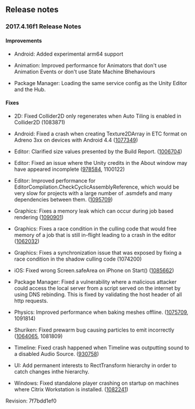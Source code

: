 ## Release notes

### 2017.4.16f1 Release Notes

#### Improvements

-   Android: Added experimental arm64 support

-   Animation: Improved performance for Animators that don\'t use Animation Events or don\'t use State Machine Bhehaviours

-   Package Manager: Loading the same service config as the Unity Editor and the Hub.

#### Fixes

-   2D: Fixed Collider2D only regenerates when Auto Tiling is enabled in Collider2D (1083871)

-   Android: Fixed a crash when creating Texture2DArray in ETC format on Adreno 3xx on devices with Android 4.4 ([1077349](https://issuetracker.unity3d.com/issues/android-apk-crashes-when-uploading-texture2darray-to-the-gpu-on-an-android-device-with-an-adreno-300-series-gpus-and-os-4-dot-4-star))

-   Editor: Clarified size values presented by the Build Report. ([1006704](https://issuetracker.unity3d.com/issues/when-building-editor-dot-log-build-report-complete-size-is-massive-slash-too-big))

-   Editor: Fixed an issue where the Unity credits in the About window may have appeared incomplete ([978584](https://issuetracker.unity3d.com/issues/about-unity-credits-page-only-has-2-rows-of-text-instead-of-all-employees), 1100122)

-   Editor: Improved performance for EditorCompilation.CheckCyclicAssemblyReference, which would be very slow for projects with a large number of .asmdefs and many dependencies between them. ([1095709](https://issuetracker.unity3d.com/issues/checkcyclicassemblyreferences-takes-a-long-time-in-projects-with-many-assemblies))

-   Graphics: Fixes a memory leak which can occur during job based rendering ([1090901](https://issuetracker.unity3d.com/issues/memory-leak-when-using-setpropertyblock-and-enablekeyword-in-onrenderobject))

-   Graphics: Fixes a race condition in the culling code that would free memory of a job that is still in-flight leading to a crash in the editor ([1062032](https://issuetracker.unity3d.com/issues/unity-crashes-when-legacy-deferred-rendering-path-is-used-in-scene-which-contains-shadows))

-   Graphics: Fixes a synchronization issue that was exposed by fixing a race condition in the shadow culling code (1074200)

-   iOS: Fixed wrong Screen.safeArea on iPhone on Start() ([1085662](https://issuetracker.unity3d.com/issues/ios-wrong-screen-dot-safearea-on-iphone-on-start))

-   Package Manager: Fixed a vulnerability where a malicious attacker could access the local server from a script served on the internet by using DNS rebinding. This is fixed by validating the host header of all http requests.

-   Physics: Improved performance when baking meshes offline. ([1075709](https://issuetracker.unity3d.com/issues/excessive-load-time-or-build-time-for-high-poly-scenes-with-meshcollider), 1091814)

-   Shuriken: Fixed prewarm bug causing particles to emit incorrectly ([1064065](https://issuetracker.unity3d.com/issues/shuriken-particles-start-emitting-later-or-disappear-for-a-second-when-entering-play-mode-with-different-fixed-timestep-values), 1081809)

-   Timeline: Fixed crash happened when Timeline was outputting sound to a disabled Audio Source. ([930758](https://issuetracker.unity3d.com/issues/timeline-timeline-with-a-disabled-audio-source-causes-editor-crash-when-exiting-play-mode))

-   UI: Add permanent interests to RectTransform hierarchy in order to catch changes inthe hierarchy.

-   Windows: Fixed standalone player crashing on startup on machines where Citrix Workstation is installed. ([1082241](https://issuetracker.unity3d.com/issues/unity-2018-dot-2-7f1-windows-standalone-crash-on-first-run-due-to-unityplayer-dot-dll-access-violation))

Revision: 7f7bdd1ef0
